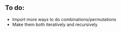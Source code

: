 ## To do:
- Import more ways to do combinations/permutations
- Make them both iteratively and recursively
